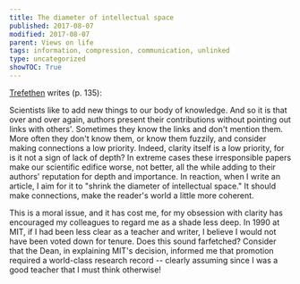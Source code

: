 ```yaml
---
title: The diameter of intellectual space
published: 2017-08-07
modified: 2017-08-07
parent: Views on life
tags: information, compression, communication, unlinked
type: uncategorized
showTOC: True
---
```




[Trefethen](Trefethen.html) writes (p. 135):

Scientists like to add new things to our body of knowledge. And so it is that over and over again, authors present their contributions without pointing out links with others'. Sometimes they know the links and don't mention them. More often they don't know them, or know them fuzzily, and consider making connections a low priority. Indeed, clarity itself is a low priority, for is it not a sign of lack of depth?
In extreme cases these irresponsible papers make our scientific edifice worse, not better, all the while adding to their authors' reputation for depth and importance. In reaction, when I write an article, I aim for it to "shrink the diameter of intellectual space." It should make connections, make the reader's world a little more coherent.

This is a moral issue, and it has cost me, for my obsession with clarity has encouraged my colleagues to regard me as a shade less deep. In 1990 at MIT, if I had been less clear as a teacher and writer, I believe I would not have been voted down for tenure. Does this sound farfetched? Consider that the Dean, in explaining MIT's decision, informed me that promotion required a world-class research record -- clearly assuming since I was a good teacher that I must think otherwise!



